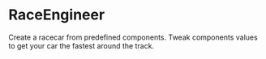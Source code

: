 # RaceEngineer
Create a racecar from predefined components. Tweak components values to get your car the fastest around the track.
